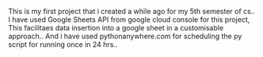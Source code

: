 This is my first project that i created a while ago for my 5th semester of cs..
I have used Google Sheets API from google cloud console for this project, This facilitaes data insertion into a google sheet in a customisable approach..
And i have used pythonanywhere.com for scheduling the py script for running once in 24 hrs..
